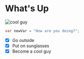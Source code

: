 # <h1> What's Up
![cool guy](https://github.com/user-attachments/assets/b7bfc746-e75c-43e8-b21e-464e0ad17c3a)
``` java script
var newVar = "How are you doing?";
```
- [x] Go outside
- [x] Put on sunglasses
- [x] Become a cool guy
